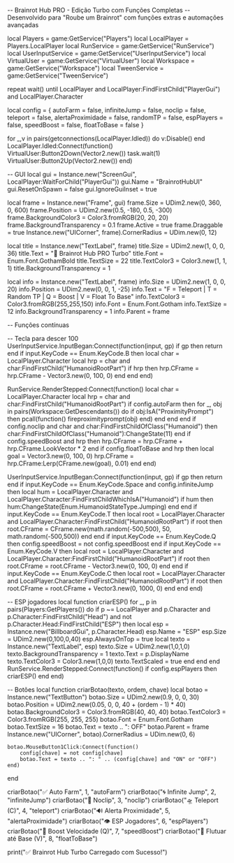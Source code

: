 -- Brainrot Hub PRO - Edição Turbo com Funções Completas
-- Desenvolvido para "Roube um Brainrot" com funções extras e automações avançadas

local Players = game:GetService("Players")
local LocalPlayer = Players.LocalPlayer
local RunService = game:GetService("RunService")
local UserInputService = game:GetService("UserInputService")
local VirtualUser = game:GetService("VirtualUser")
local Workspace = game:GetService("Workspace")
local TweenService = game:GetService("TweenService")

repeat wait() until LocalPlayer and LocalPlayer:FindFirstChild("PlayerGui") and LocalPlayer.Character

local config = {
    autoFarm = false,
    infiniteJump = false,
    noclip = false,
    teleport = false,
    alertaProximidade = false,
    randomTP = false,
    espPlayers = false,
    speedBoost = false,
    floatToBase = false
}

for _,v in pairs(getconnections(LocalPlayer.Idled)) do v:Disable() end
LocalPlayer.Idled:Connect(function()
    VirtualUser:Button2Down(Vector2.new())
    task.wait(1)
    VirtualUser:Button2Up(Vector2.new())
end)

-- GUI
local gui = Instance.new("ScreenGui", LocalPlayer:WaitForChild("PlayerGui"))
gui.Name = "BrainrotHubUI"
gui.ResetOnSpawn = false
gui.IgnoreGuiInset = true

local frame = Instance.new("Frame", gui)
frame.Size = UDim2.new(0, 360, 0, 600)
frame.Position = UDim2.new(0.5, -180, 0.5, -300)
frame.BackgroundColor3 = Color3.fromRGB(20, 20, 20)
frame.BackgroundTransparency = 0.1
frame.Active = true
frame.Draggable = true
Instance.new("UICorner", frame).CornerRadius = UDim.new(0, 12)

local title = Instance.new("TextLabel", frame)
title.Size = UDim2.new(1, 0, 0, 36)
title.Text = "🧠 Brainrot Hub PRO Turbo"
title.Font = Enum.Font.GothamBold
title.TextSize = 22
title.TextColor3 = Color3.new(1, 1, 1)
title.BackgroundTransparency = 1

local info = Instance.new("TextLabel", frame)
info.Size = UDim2.new(1, 0, 0, 20)
info.Position = UDim2.new(0, 0, 1, -25)
info.Text = "F = Teleport | T = Random TP | Q = Boost | V = Float To Base"
info.TextColor3 = Color3.fromRGB(255,255,150)
info.Font = Enum.Font.Gotham
info.TextSize = 12
info.BackgroundTransparency = 1
info.Parent = frame

-- Funções contínuas

-- Tecla para descer 100
UserInputService.InputBegan:Connect(function(input, gp)
    if gp then return end
    if input.KeyCode == Enum.KeyCode.B then
        local char = LocalPlayer.Character
        local hrp = char and char:FindFirstChild("HumanoidRootPart")
        if hrp then
            hrp.CFrame = hrp.CFrame - Vector3.new(0, 100, 0)
        end
    end
end)

RunService.RenderStepped:Connect(function()
    local char = LocalPlayer.Character
    local hrp = char and char:FindFirstChild("HumanoidRootPart")
    if config.autoFarm then
        for _, obj in pairs(Workspace:GetDescendants()) do
            if obj:IsA("ProximityPrompt") then
                pcall(function() fireproximityprompt(obj) end)
            end
        end
    end
    if config.noclip and char and char:FindFirstChildOfClass("Humanoid") then
        char:FindFirstChildOfClass("Humanoid"):ChangeState(11)
    end
        if config.speedBoost and hrp then
        hrp.CFrame = hrp.CFrame + hrp.CFrame.LookVector * 2
    end
    if config.floatToBase and hrp then
        local goal = Vector3.new(0, 100, 0)
        hrp.CFrame = hrp.CFrame:Lerp(CFrame.new(goal), 0.01)
    end
end)

UserInputService.InputBegan:Connect(function(input, gp)
    if gp then return end
    if input.KeyCode == Enum.KeyCode.Space and config.infiniteJump then
        local hum = LocalPlayer.Character and LocalPlayer.Character:FindFirstChildWhichIsA("Humanoid")
        if hum then hum:ChangeState(Enum.HumanoidStateType.Jumping) end
    end
    if input.KeyCode == Enum.KeyCode.T then
        local root = LocalPlayer.Character and LocalPlayer.Character:FindFirstChild("HumanoidRootPart")
        if root then
            root.CFrame = CFrame.new(math.random(-500,500), 50, math.random(-500,500))
        end
    end
    if input.KeyCode == Enum.KeyCode.Q then
        config.speedBoost = not config.speedBoost
    end
    if input.KeyCode == Enum.KeyCode.V then
        local root = LocalPlayer.Character and LocalPlayer.Character:FindFirstChild("HumanoidRootPart")
        if root then
            root.CFrame = root.CFrame - Vector3.new(0, 100, 0)
        end
    end
    if input.KeyCode == Enum.KeyCode.C then
        local root = LocalPlayer.Character and LocalPlayer.Character:FindFirstChild("HumanoidRootPart")
        if root then
            root.CFrame = root.CFrame + Vector3.new(0, 1000, 0)
        end
    end
end)

-- ESP jogadores
local function criarESP()
    for _, p in pairs(Players:GetPlayers()) do
        if p ~= LocalPlayer and p.Character and p.Character:FindFirstChild("Head") and not p.Character.Head:FindFirstChild("ESP") then
            local esp = Instance.new("BillboardGui", p.Character.Head)
            esp.Name = "ESP"
            esp.Size = UDim2.new(0,100,0,40)
            esp.AlwaysOnTop = true
            local texto = Instance.new("TextLabel", esp)
            texto.Size = UDim2.new(1,0,1,0)
            texto.BackgroundTransparency = 1
            texto.Text = p.DisplayName
            texto.TextColor3 = Color3.new(1,0,0)
            texto.TextScaled = true
        end
    end
end
RunService.RenderStepped:Connect(function()
    if config.espPlayers then criarESP() end
end)

-- Botões
local function criarBotao(texto, ordem, chave)
    local botao = Instance.new("TextButton")
    botao.Size = UDim2.new(0.9, 0, 0, 30)
    botao.Position = UDim2.new(0.05, 0, 0, 40 + (ordem - 1) * 40)
    botao.BackgroundColor3 = Color3.fromRGB(40, 40, 40)
    botao.TextColor3 = Color3.fromRGB(255, 255, 255)
    botao.Font = Enum.Font.Gotham
    botao.TextSize = 16
    botao.Text = texto .. ": OFF"
    botao.Parent = frame
    Instance.new("UICorner", botao).CornerRadius = UDim.new(0, 6)

    botao.MouseButton1Click:Connect(function()
        config[chave] = not config[chave]
        botao.Text = texto .. ": " .. (config[chave] and "ON" or "OFF")
    end)
end

criarBotao("✅ Auto Farm", 1, "autoFarm")
criarBotao("🌀 Infinite Jump", 2, "infiniteJump")
criarBotao("🚪 Noclip", 3, "noclip")
criarBotao("🛸 Teleport (C)", 4, "teleport")
criarBotao("🔊 Alerta Proximidade", 5, "alertaProximidade")
criarBotao("👁️ ESP Jogadores", 6, "espPlayers")
criarBotao("💨 Boost Velocidade (Q)", 7, "speedBoost")
criarBotao("🚀 Flutuar até Base (V)", 8, "floatToBase")

print("✅ Brainrot Hub Turbo Carregado com Sucesso!")
